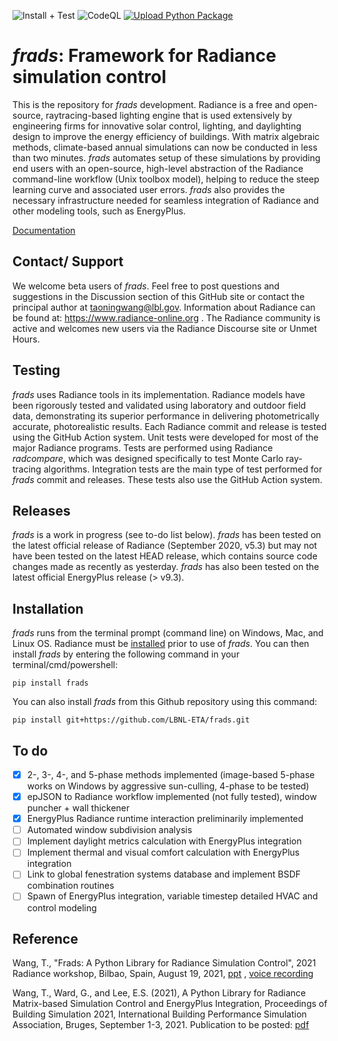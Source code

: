 ![Install + Test](https://github.com/LBNL-ETA/frads/actions/workflows/main.yml/badge.svg)
![CodeQL](https://github.com/LBNL-ETA/frads/actions/workflows/codeql-analysis.yml/badge.svg)
[![Upload Python Package](https://github.com/LBNL-ETA/frads/actions/workflows/python-publish.yml/badge.svg)](https://github.com/LBNL-ETA/frads/actions/workflows/python-publish.yml)
# _frads_: Framework for Radiance simulation control

This is the repository for _frads_ development. Radiance is a free and open-source, raytracing-based lighting engine that is used extensively by engineering firms for innovative solar control, lighting, and daylighting design to improve the energy efficiency of buildings. With matrix algebraic methods, climate-based annual simulations can now be conducted in less than two minutes. _frads_ automates setup of these simulations by providing end users with an open-source, high-level abstraction of the Radiance command-line workflow (Unix toolbox model), helping to reduce the steep learning curve and associated user errors. _frads_ also provides the necessary infrastructure needed for seamless integration of Radiance and other modeling tools, such as EnergyPlus.

[Documentation](https://frads.readthedocs.io/en/latest/)

## Contact/ Support
We welcome beta users of _frads_. Feel free to post questions and suggestions in the Discussion section of this GitHub site or contact the principal author at taoningwang@lbl.gov.
Information about Radiance can be found at: https://www.radiance-online.org .
The Radiance community is active and welcomes new users via the Radiance Discourse site or Unmet Hours.

## Testing
_frads_ uses Radiance tools in its implementation. Radiance models have been rigorously tested and validated using laboratory and outdoor field data, demonstrating its superior  performance in delivering photometrically accurate, photorealistic results. Each Radiance commit and release is tested using the GitHub Action system.  Unit tests were developed for most of the major Radiance programs. Tests are performed using Radiance _radcompare_, which was designed specifically to test Monte Carlo ray-tracing algorithms.
Integration tests are the main type of test performed for _frads_ commit and releases.  These tests also use the GitHub Action system.

## Releases
_frads_ is a work in progress (see to-do list below). _frads_ has been tested on the latest official release of Radiance (September 2020, v5.3) but may not have been tested on the latest HEAD release, which contains source code changes made as recently as yesterday. _frads_ has also been tested on the latest official EnergyPlus release (> v9.3).

## Installation

_frads_ runs from the terminal prompt (command line) on Windows, Mac, and Linux OS. Radiance must be [installed](https://www.radiance-online.org/download-install/radiance-source-code/latest-release) prior to use of _frads_.  You can then install _frads_ by entering the following command in your terminal/cmd/powershell:

```
pip install frads
```

You can also install _frads_ from this Github repository using this command:

```
pip install git+https://github.com/LBNL-ETA/frads.git
```

## To do
- [x] 2-, 3-, 4-, and 5-phase methods implemented (image-based 5-phase works on Windows by aggressive sun-culling, 4-phase to be tested)
- [x] epJSON to Radiance workflow implemented (not fully tested), window puncher + wall thickener
- [x] EnergyPlus Radiance runtime interaction preliminarily implemented
- [ ] Automated window subdivision analysis
- [ ] Implement daylight metrics calculation with EnergyPlus integration
- [ ] Implement thermal and visual comfort calculation with EnergyPlus integration
- [ ] Link to global fenestration systems database and implement BSDF combination routines
- [ ] Spawn of EnergyPlus integration, variable timestep detailed HVAC and control modeling

## Reference

Wang, T., "Frads: A Python Library for Radiance Simulation Control", 2021 Radiance workshop, Bilbao, Spain, August 19, 2021, [ppt](https://www.radiance-online.org/community/workshops/2021-bilbao-spain-2/presentations/19_thursday/frads.pdf) , [voice recording](https://www.radiance-online.org/community/workshops/2021-bilbao-spain-2)

Wang, T., Ward, G., and Lee, E.S. (2021), A Python Library for Radiance Matrix-based Simulation Control and EnergyPlus Integration, Proceedings of Building Simulation 2021, International Building Performance Simulation Association, Bruges, September 1-3, 2021. Publication to be posted: [pdf](https://www.researchgate.net/publication/358969936_A_Python_Library_for_Radiance_Matrix-based_Simulation_Control_and_EnergyPlus_Integration)
